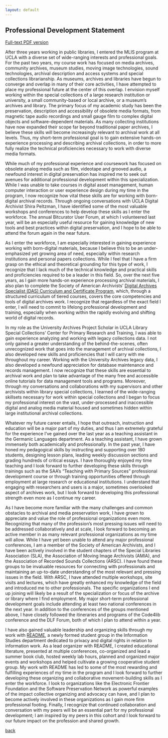 ```yaml
---
layout: default
---
```

## Professional Development Statement
[Full-text PDF version](./ProfessionalDevelopment.pdf)

  After three years working in public libraries, I entered the MLIS program at UCLA with a diverse set of wide-ranging interests and professional goals. For the past two years, my course work has focused on media archives, community archives, museum studies, moving image technologies, sound technologies, archival description and access systems and special collections librarianship. As museums, archives and libraries have begun to converge and overlap in many of their core activities, I have attempted to place my professional future at the center of this overlap. I envision myself working within the special collections of a large research institution or university, a small community-based or local archive, or a museum’s archives and library. The primary focus of my academic study has been the preservation, description and accessibility of obsolete media formats, from magnetic tape audio recordings and small gauge film to complex digital objects and software-dependent materials. As many collecting institutions have now expanded their scope far beyond traditional paper archives, I believe these skills will become increasingly relevant to archival work at all levels. Thus, my short-term professional goal is to gain extensive hands-on experience processing and describing archival collections, in order to more fully realize the technical proficiencies necessary to work with diverse media formats. 

  While much of my professional experience and coursework has focused on obsolete analog media such as film, videotape and grooved audio, a newfound interest in digital preservation has inspired me to seek out avenues for additional professional development within this specialization. While I was unable to take courses in digital asset management, human computer interaction or user experience design during my time in the program, I now recognize how vital these skills are for working with born-digital archival records. Through ongoing conversations with UCLA Digital Archivist Shira Peltzman, I have identified some of the most valuable workshops and conferences to help develop these skills as I enter the workforce. The annual Bitcurator User Forum, at which I volunteered last year, will be an especially useful resource for gaining knowledge of new tools and best practices within digital preservation, and I hope to be able to attend the forum again in the near future. 

  As I enter the workforce, I am especially interested in gaining experience working with born-digital materials, because I believe this to be an under-emphasized yet growing area of need, especially within research institutions and personal papers collections. While I feel that I have a firm grasp on the ethical and theoretical grounding for this type of work, I recognize that I lack much of the technical knowledge and practical skills and proficiencies required to be a leader in this field. So, over the next five years, as I gain more hands-on experience processing archival materials, I also plan to complete the Society of American Archivists’ [Digital Archives Specialist (DAS) Curriculum and Certificate Program](https://www2.archivists.org/prof-education/das), which, through a structured curriculum of tiered courses, covers the core competencies and tools of digital archives work. I recognize that regardless of the exact field I enter, I will need to commit to lifelong professional development and training, especially when working within the rapidly evolving and shifting world of digital records.

  In my role as the University Archives Project Scholar in UCLA Library Special Collections’ Center for Primary Research and Training, I was able to gain experience analyzing and working with legacy collections data. I not only gained a greater understanding of the behind-the-scenes, often unrecognized work that goes into the management of archival collections, I also developed new skills and proficiencies that I will carry with me throughout my career. Working with the University Archives legacy data, I also developed a newfound appreciation for database maintenance and records management. I now recognize that these skills are essential to archival work and plan to take advantage of the many free and accessible online tutorials for data management tools and programs. Moreover, through my conversations and collaborations with my supervisors and other archivists within library special collections, I learned of the wide-ranging skillsets necessary for work within special collections and I began to focus my professional interest on the vast, under-processed and inaccessible digital and analog media material housed and sometimes hidden within large institutional archival collections.  

  Whatever my future career entails, I hope that outreach, instruction and education will be a major part of my duties, and thus I am extremely grateful for the experience I’ve gained over the last year as a teaching assistant in the Germanic Languages department. As a teaching assistant, I have grown immensely both academically and professionally. In the past year, I have honed my pedagogical skills by instructing and supporting over 180 students, designing lesson plans, leading weekly discussion sections and grading hundreds of critical essays. I have thoroughly enjoyed my time teaching and I look forward to further developing these skills through trainings such as the SAA’s “Teaching with Primary Sources” professional development course or through training opportunities offered through employment at large research or educational institutions. I understand that engaging with researchers and users is a major, sometimes overlooked aspect of archives work, but I look forward to developing this professional strength even more as I continue my career.

  As I have become more familiar with the many challenges and common obstacles to archival and media preservation work, I have grown to appreciate and value the role of professional organizations even more. Recognizing that many of the profession’s most pressing issues will need to be addressed collaboratively and at scale, I look forward to becoming an active member in as many relevant professional organizations as my time will allow. While I have yet been unable to attend any major professional conferences, I am a member of the Society of American Archivists, and I have been actively involved in the student chapters of the Special Libraries Association (SLA), the Association of Moving Image Archivists (AMIA), and the Association of Recorded Sounds Collections (ARSC). I have found these groups to be invaluable resources for connecting with professionals and maintaining an up-to-date understanding of the most relevant and pressing issues in the field. With ARSC, I have attended multiple workshops, site visits and lectures, which have greatly enhanced my knowledge of the field and introduced me to other professionals. The specific organizations I end up joining will likely be a result of the specialization or focus of the archive or library where I find employment. My major short-term professional development goals include attending at least two national conferences in the next year.  In addition to the conferences of the groups mentioned above, I have closely followed the itineraries and programs of the Code4lib conference and the DLF Forum, both of which I plan to attend within a year.

  I have also gained valuable leadership and organizing skills through my work with [README](https://readme.gseis.ucla.edu/), a newly formed student group in the Information Studies department dedicated to privacy and digital rights in relation to information work. As a lead organizer with README, I created educational literature, presented at multiple conferences, co-organized and lead a summer book club, hosted weekly lab hours, planned and organized major events and workshops and helped cultivate a growing cooperative student group. My work with README has led to some of the most rewarding and fulfilling experiences of my time in the program and I look forward to further developing these organizing and collaborative movement-building skills as I enter the workforce. I look to organizations like the Electronic Frontier Foundation and the Software Preservation Network as powerful examples of the impact collective organizing and advocacy can have, and I plan to become actively involved in these organizations as I gain more firm professional footing. Finally, I recognize that continued collaboration and conversation with my peers will be an essential part for my professional development; I am inspired by my peers in this cohort and I look forward to our future impact on the profession and shared growth.

[back](./)
